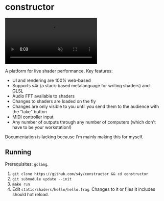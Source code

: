 # constructor

<video src="https://user-images.githubusercontent.com/111870/125859043-fa65041c-4126-4759-8aa4-9d82734458a0.mp4" muted autoplay loop></video>

A platform for live shader performance. Key features:

- UI and rendering are 100% web-based
- Supports s4r (a stack-based metalanguage for writing shaders) and GLSL
- Audio FFT available to shaders
- Changes to shaders are loaded on the fly
- Changes are only visible to you until you send them to the audience with the "take" button
- MIDI controller input
- Any number of outputs through any number of computers (which don't have to be your workstation!)

Documentation is lacking because I'm mainly making this for myself.

## Running

Prerequisites: `golang`.

1. `git clone https://github.com/s4y/constructor && cd constructor`
2. `git submodule update --init`
3. `make run`
4. Edit `static/shaders/hello/hello.frag`. Changes to it or files it includes should hot reload.
